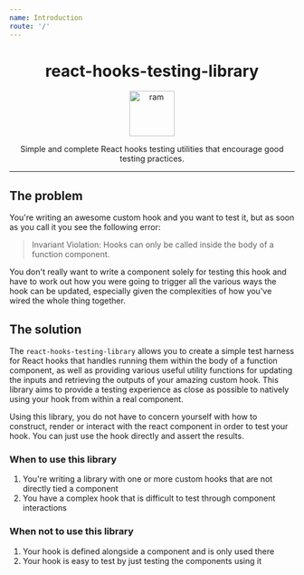 ```yaml
---
name: Introduction
route: '/'
---
```


<div align="center">
  <h1>react-hooks-testing-library</h1>

  <a href="https://www.emojione.com/emoji/1f40f">
    <img
      height="80"
      width="80"
      alt="ram"
      src="https://raw.githubusercontent.com/mpeyper/react-hooks-testing-library/master/public/ram.png"
    />
  </a>

  <p>
    Simple and complete React hooks testing utilities that encourage good testing practices.
  </p>

</div>

<hr />

## The problem

You're writing an awesome custom hook and you want to test it, but as soon as you call it you see
the following error:

> Invariant Violation: Hooks can only be called inside the body of a function component.

You don't really want to write a component solely for testing this hook and have to work out how you
were going to trigger all the various ways the hook can be updated, especially given the
complexities of how you've wired the whole thing together.

## The solution

The `react-hooks-testing-library` allows you to create a simple test harness for React hooks that
handles running them within the body of a function component, as well as providing various useful
utility functions for updating the inputs and retrieving the outputs of your amazing custom hook.
This library aims to provide a testing experience as close as possible to natively using your hook
from within a real component.

Using this library, you do not have to concern yourself with how to construct, render or interact
with the react component in order to test your hook. You can just use the hook directly and assert
the results.

### When to use this library

1. You're writing a library with one or more custom hooks that are not directly tied a component
2. You have a complex hook that is difficult to test through component interactions

### When not to use this library

1. Your hook is defined alongside a component and is only used there
2. Your hook is easy to test by just testing the components using it
